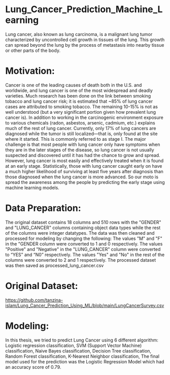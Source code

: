 # Lung_Cancer_Prediction_Machine_Learning
Lung cancer, also known as lung carcinoma, is a malignant lung tumor characterized by uncontrolled cell growth in tissues of the lung. This growth can spread beyond the lung by the process of metastasis into nearby tissue or other parts of the body.

# Motivation:

Cancer is one of the leading causes of death both in the U.S. and worldwide, and lung cancer is one of the most widespread and deadly varieties. Much research has been done on the link between smoking tobacco and lung cancer risk; it is estimated that ~85% of lung cancer cases are attributed to smoking tobacco. The remaining 10-15% is not as well understood (but a very significant portion given how prevalent lung cancer is). In addition to working in the carcinogenic environment exposure to various chemicals (radon, asbestos, arsenic, cadmium, etc.) explains much of the rest of lung cancer. Currently, only 17% of lung cancers are diagnosed while the tumor is still localized—that is, only found at the site where it started. This is commonly referred to as stage I. The major challenge is that most people with lung cancer only have symptoms when they are in the later stages of the disease, so lung cancer is not usually suspected and discovered until it has had the chance to grow and spread. However, lung cancer is most easily and effectively treated when it is found at an early stage. Statistically, those with lung cancer caught early on have a much higher likelihood of surviving at least five years after diagnosis than those diagnosed when the lung cancer is more advanced. So our moto is spread the awareness among the people by predicting the early stage using machine learning models.

# Data Preparation:

The original dataset contains 18 columns and 510 rows with the "GENDER" and "LUNG_CANCER" columns containing object data types while the rest of the columns were integer datatypes. The data was then cleaned and processed for modeling by changing the following: The values "M" and "F" in the "GENDER column were converted to 1 and 0 respectively. The values "Positive" and "Negative" in the "LUNG_CANCER" column were converted to “YES” and “N0” respectively. The values "Yes" and "No" in the rest of the columns were converted to 2 and 1 respectively. The processed dataset was then saved as processed_lung_cancer.csv

# Original Dataset:

https://github.com/tanzina-islam/Lung_Cancer_Prediction_Using_ML/blob/main/LungCancerSurvey.csv

# Modeling:

In this thesis, we tried to predict Lung Cancer using 6 different algorithm: Logistic regression classification, SVM (Support Vector Machine) classification, Naive Bayes classification, Decision Tree classification, Random Forest classification, K-Nearest Neighbor classification, The final model used for the prediction was the Logistic Regression Model which had an accuracy score of 0.79.
